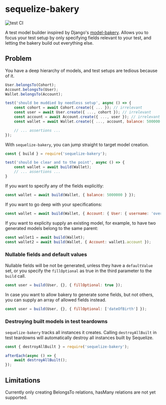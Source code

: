 sequelize-bakery
================

![test CI](https://github.com/jrocketfingers/sequelize-bakery/actions/workflows/test.yml/badge.svg)

A test model builder inspired by Django's [model-bakery](https://github.com/model-bakers/model_bakery). Allows you to focus your test setup by only specifying fields relevant to your test, and letting the bakery build out everything else.

Problem
-------
You have a deep hierarchy of models, and test setups are tedious because of it.
```javascript
User.belongsTo(Cohort);
Account.belongsTo(User);
Wallet.belongsTo(Account);

test('should be muddied by needless setup', async () => {
	const cohort = await Cohort.create({ ... }); // irrelevant
	const user = await User.create({ ..., cohort }); // irrelevant
	const account = await Account.create({ ..., user }); // irrelevant
	const wallet = await Wallet.create({ ..., account, balance: 500000 }); // we only care about the balance here

	// ... assertions ...
});
```

With `sequelize-bakery`, you can jump straight to target model creation.

```javascript
const { build } = require('sequelize-bakery');

test('should be clear and to the point', async () => {
	const wallet = await build(Wallet);
	// ... assertions ...
}
```

If you want to specify any of the fields explicitly:
```javascript
const wallet = await build(Wallet, { balance: 5000000 } });
```

If you want to go deep with your specifications:
```javascript
const wallet = await build(Wallet, { Account: { User: { username: 'overriden' } } });
```

If you want to explicity supply an existing model, for example, to have two generated models belong to the same parent:
```javascript
const wallet1 = await build(Wallet);
const wallet2 = await build(Wallet, { Account: wallet1.account });
```

### Nullable fields and default values
Nullable fields will be not be generated, unless they have a `defaultValue` set, or you specify the `fillOptional` as true in the third parameter to the `build` call.

```javascript
const user = build(User, {}, { fillOptional: true });
```

In case you want to allow bakery to generate some fields, but not others, you can supply an array of allowed fields instead.

```javascript
const user = build(User, {}, { fillOptional: ['dateOfBirth'] });
```

### Destroying built models in test teardowns
`sequelize-bakery` tracks all instances it creates. Calling `destroyAllBuilt` in test teardowns will automatically destroy all instances built by Sequelize.
```javascript
const { destroyAllBuilt } = require('sequelize-bakery');

afterEach(async () => {
    await destroyAllBuilt();
});
```

Limitations
-----------
Currently only creating BelongsTo relations, hasMany relations are not yet supported.
